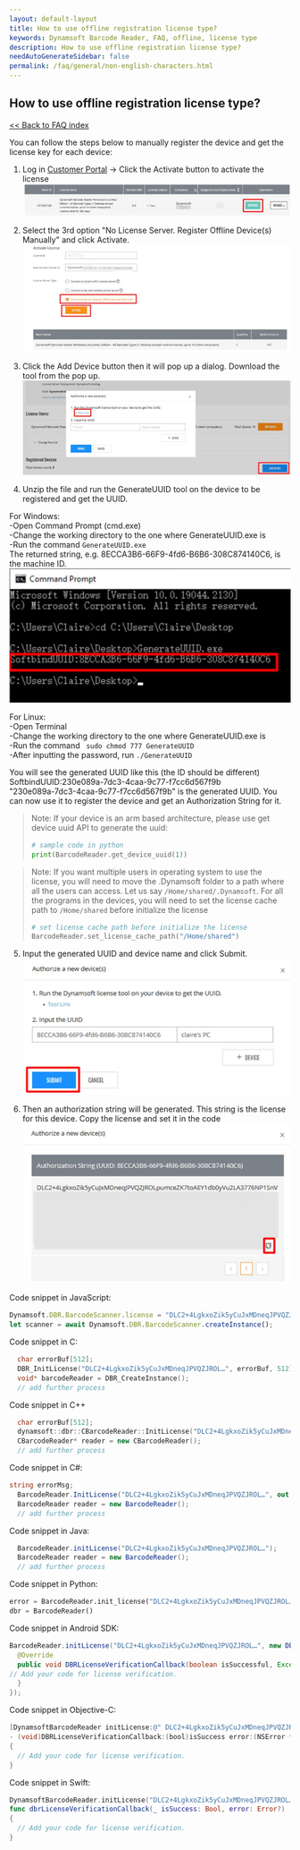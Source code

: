 ```yaml
---
layout: default-layout
title: How to use offline registration license type?
keywords: Dynamsoft Barcode Reader, FAQ, offline, license type
description: How to use offline registration license type?
needAutoGenerateSidebar: false
permalink: /faq/general/non-english-characters.html
---
```


## How to use offline registration license type?

[<< Back to FAQ index](index.md)


You can follow the steps below to manually register the device and get the license key for each device:

1. Log in [Customer Portal](https://www.dynamsoft.com/customer/license/fullLicense) -> Click the Activate button to activate the license
![activate](./assets/activate.jpg)


2. Select the 3rd option "No License Server. Register Offline Device(s) Manually" and click Activate.
![offline-activate](./assets/offline-activate.jpg)

3. Click the Add Device button then it will pop up a dialog. Download the tool from the pop up.
![uuid-tool](./assets/uuid-tool.jpg)

4. Unzip the file and run the GenerateUUID tool on the device to be registered and get the UUID.<br>

For Windows:<br>
-Open Command Prompt (cmd.exe)<br>
-Change the working directory to the one where GenerateUUID.exe is<br>
-Run the command `GenerateUUID.exe`<br>
The returned string, e.g. 8ECCA3B6-66F9-4fd6-B6B6-308C874140C6, is the machine ID.<br>
![uuid](./assets/uuid.jpg)<br>


For Linux:<br>
-Open Terminal<br>
-Change the working directory to the one where GenerateUUID.exe is<br>
-Run the command ` sudo chmod 777 GenerateUUID`<br>
-After inputting the password, run `./GenerateUUID`<br>

You will see the generated UUID like this (the ID should be different)<br>
SoftbindUUID:230e089a-7dc3-4caa-9c77-f7cc6d567f9b<br>
"230e089a-7dc3-4caa-9c77-f7cc6d567f9b" is the generated UUID. You can now use it to register the device and get an Authorization String for it.<br>

> Note: If your device is an arm based architecture, please use get device uuid API to generate the uuid: 
> ```python
> # sample code in python
> print(BarcodeReader.get_device_uuid(1))
> ```

> Note: If you want multiple users in operating system to use the license, you will need to move the .Dynamsoft folder to a path where all the users can access. Let us say `/Home/shared/.Dynamsoft`.
> For all the programs in the devices, you will need to set the license cache path to `/Home/shared` before initialize the license
> ```python
> # set license cache path before initialize the license
> BarcodeReader.set_license_cache_path("/Home/shared")
> ```


5. Input the generated UUID and device name and click Submit.
![submit-uuid](./assets/submit-uuid.jpg)

6. Then an authorization string will be generated. This string is the license for this device. Copy the license and set it in the code
![cp-license](./assets/cp-license.jpg)

Code snippet in JavaScript:
```javascript
Dynamsoft.DBR.BarcodeScanner.license = "DLC2+4LgkxoZik5yCuJxMDneqJPVQZJROL…";
let scanner = await Dynamsoft.DBR.BarcodeScanner.createInstance();
```

Code snippet in C:
```C
  char errorBuf[512];
  DBR_InitLicense("DLC2+4LgkxoZik5yCuJxMDneqJPVQZJROL…", errorBuf, 512);
  void* barcodeReader = DBR_CreateInstance();
  // add further process
```
Code snippet in C++
```C++
  char errorBuf[512];
  dynamsoft::dbr::CBarcodeReader::InitLicense("DLC2+4LgkxoZik5yCuJxMDneqJPVQZJROL …", errorBuf, 512);
  CBarcodeReader* reader = new CBarcodeReader();
  // add further process
```
Code snippet in C#:
```C#
string errorMsg;
  BarcodeReader.InitLicense("DLC2+4LgkxoZik5yCuJxMDneqJPVQZJROL…", out errorMsg);
  BarcodeReader reader = new BarcodeReader();
  // add further process
```
Code snippet in Java:
```Java
  BarcodeReader.initLicense("DLC2+4LgkxoZik5yCuJxMDneqJPVQZJROL…");
  BarcodeReader reader = new BarcodeReader();
  // add further process
```
Code snippet in Python:
```Python
error = BarcodeReader.init_license("DLC2+4LgkxoZik5yCuJxMDneqJPVQZJROL…")
dbr = BarcodeReader()
```
Code snippet in Android SDK:
```java
BarcodeReader.initLicense("DLC2+4LgkxoZik5yCuJxMDneqJPVQZJROL…", new DBRLicenseVerificationListener() {
  @Override
  public void DBRLicenseVerificationCallback(boolean isSuccessful, Exception e) {
// Add your code for license verification.
  }
});
```
Code snippet in Objective-C:
```Objective-C
[DynamsoftBarcodeReader initLicense:@" DLC2+4LgkxoZik5yCuJxMDneqJPVQZJROL…" verificationDelegate:self];
- (void)DBRLicenseVerificationCallback:(bool)isSuccess error:(NSError *)error
{
  // Add your code for license verification.
}
```
Code snippet in Swift:
```Swift
DynamsoftBarcodeReader.initLicense("DLC2+4LgkxoZik5yCuJxMDneqJPVQZJROL…", verificationDelegate: self)
func dbrLicenseVerificationCallback(_ isSuccess: Bool, error: Error?)
{
  // Add your code for license verification.
}
```



